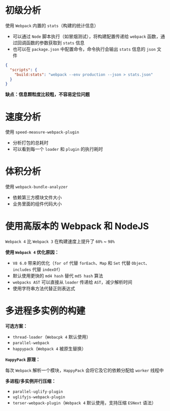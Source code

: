 # 初级分析

使用 `Webpack` 内置的 `stats`（构建的统计信息）

- 可以通过 `Node` 脚本执行（如冒烟测试），将构建配置传递给 `webpack` 函数，通过回调函数的参数获取到 `stats` 信息
- 也可以在 `package.json` 中配置命令，命令执行会输出 `stats` 信息的 `json` 文件

```json
{
  "scripts": {
    "build:stats": "webpack --env production --json > stats.json"
  }
}
```

**缺点：信息颗粒度比较粗，不容易定位问题**

# 速度分析

使用 `speed-measure-webpack-plugin`

- 分析打包的总耗时
- 可以看到每一个 `loader` 和 `plugin` 的执行耗时

# 体积分析

使用 `webpack-bundle-analyzer`

- 依赖第三方模块文件大小
- 业务里面的组件代码大小

# 使用高版本的 Webpack 和 NodeJS

`Webpack 4` 比 `Webpack 3` 在构建速度上提升了 `60%` ~ `98%`

**使用 `Webpack 4` 优化原因：**

- `V8 6.0` 带来的优化（`for of` 代替 `forEach`、`Map` 和 `Set` 代替 `Object`、`includes` 代替 `indexOf`）
- 默认使用更快的 `md4 hash` 替代 `md5 hash` 算法
- `webpacks AST` 可以直接从 `loader` 传递给 `AST`，减少解析时间
- 使用字符串方法代替正则表达式

# 多进程多实例的构建

**可选方案：**

- `thread-loader`（`Webacpk 4` 默认使用）
- `parallel-webpack`
- `happypack`（`Webpack 4` 被原生替换）

**`HappyPack` 原理：**

每次 `Webpack` 解析一个模块，`HappyPack` 会将它及它的依赖分配给 `worker` 线程中

**多进程/多实例并行压缩：**

- `parallel-uglify-plugin`
- `uglifyjs-webpack-plugin`
- `terser-webpack-plugin`（`Webpack 4` 默认使用，支持压缩 `ESNext` 语法）
